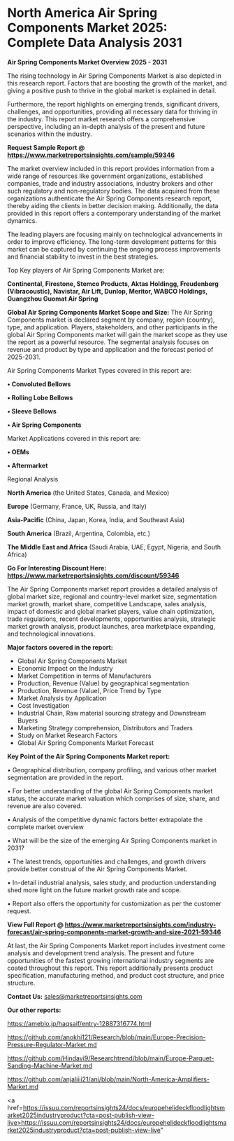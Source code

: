 # North America Air Spring Components Market 2025: Complete Data Analysis 2031

<Strong> Air Spring Components Market Overview 2025 - 2031</strong>

The rising technology in Air Spring Components Market is also depicted in this research report. Factors that are boosting the growth of the market, and giving a positive push to thrive in the global market is explained in detail.

Furthermore, the report highlights on emerging trends, significant drivers, challenges, and opportunities, providing all necessary data for thriving in the industry. This report market research offers a comprehensive perspective, including an in-depth analysis of the present and future scenarios within the industry.

<strong>Request Sample Report @ <a href=https://www.marketreportsinsights.com/sample/59346>https://www.marketreportsinsights.com/sample/59346</a></strong>

The market overview included in this report provides information from a wide range of resources like government organizations, established companies, trade and industry associations, industry brokers and other such regulatory and non-regulatory bodies. The data acquired from these organizations authenticate the Air Spring Components research report, thereby aiding the clients in better decision making. Additionally, the data provided in this report offers a contemporary understanding of the market dynamics.

The leading players are focusing mainly on technological advancements in order to improve efficiency. The long-term development patterns for this market can be captured by continuing the ongoing process improvements and financial stability to invest in the best strategies.

Top Key players of Air Spring Components Market are:

<strong>Continental, Firestone, Stemco Products, Aktas Holdingg, Freudenberg (Vibracoustic), Navistar, Air Lift, Dunlop, Meritor, WABCO Holdings, Guangzhou Guomat Air Spring</strong>

<strong><b>Global Air Spring Components Market Scope and Size:</b></strong>
The Air Spring Components market is declared segment by company, region (country), type, and application. Players, stakeholders, and other participants in the global Air Spring Components market will gain the market scope as they use the report as a powerful resource. The segmental analysis focuses on revenue and product by type and application and the forecast period of 2025-2031.

Air Spring Components Market Types covered in this report are:

<strong>• Convoluted Bellows

• Rolling Lobe Bellows

• Sleeve Bellows

• Air Spring Components</strong>

Market Applications covered in this report are:

<strong>• OEMs

• Aftermarket</strong> 

Regional Analysis

<strong>North America</strong> (the United States, Canada, and Mexico)

<strong>Europe</strong> (Germany, France, UK, Russia, and Italy)

<strong>Asia-Pacific</strong> (China, Japan, Korea, India, and Southeast Asia)

<strong>South America</strong> (Brazil, Argentina, Colombia, etc.)

<strong>The Middle East and Africa</strong> (Saudi Arabia, UAE, Egypt, Nigeria, and South Africa)

<strong>Go For Interesting Discount Here: <a href=https://www.marketreportsinsights.com/discount/59346>https://www.marketreportsinsights.com/discount/59346</a></strong>

The Air Spring Components market report provides a detailed analysis of global market size, regional and country-level market size, segmentation market growth, market share, competitive Landscape, sales analysis, impact of domestic and global market players, value chain optimization, trade regulations, recent developments, opportunities analysis, strategic market growth analysis, product launches, area marketplace expanding, and technological innovations.

<strong><b>Major factors covered in the report:</b></strong>
<ul>
  <li>Global Air Spring Components Market </li>
  <li>Economic Impact on the Industry</li>
  <li>Market Competition in terms of Manufacturers</li>
  <li>Production, Revenue (Value) by geographical segmentation</li>
  <li>Production, Revenue (Value), Price Trend by Type</li>
  <li>Market Analysis by Application</li>
  <li>Cost Investigation</li>
  <li>Industrial Chain, Raw material sourcing strategy and Downstream Buyers</li>
  <li>Marketing Strategy comprehension, Distributors and Traders</li>
  <li>Study on Market Research Factors</li>
  <li>Global Air Spring Components Market Forecast</li>
</ul>

<strong><b>Key Point of the Air Spring Components Market report:</b></strong>

• Geographical distribution, company profiling, and various other market segmentation are provided in the report.

• For better understanding of the global Air Spring Components market status, the accurate market valuation which comprises of size, share, and revenue are also covered.

• Analysis of the competitive dynamic factors better extrapolate the complete market overview

• What will be the size of the emerging Air Spring Components market in 2031?

• The latest trends, opportunities and challenges, and growth drivers provide better construal of the Air Spring Components Market.

• In-detail industrial analysis, sales study, and production understanding shed more light on the future market growth rate and scope.

• Report also offers the opportunity for customization as per the customer request.

<strong><b>View Full Report @ <a href=https://www.marketreportsinsights.com/industry-forecast/air-spring-components-market-growth-and-size-2021-59346>https://www.marketreportsinsights.com/industry-forecast/air-spring-components-market-growth-and-size-2021-59346</a></b></strong>


At last, the Air Spring Components Market report includes investment come analysis and development trend analysis. The present and future opportunities of the fastest growing international industry segments are coated throughout this report. This report additionally presents product specification, manufacturing method, and product cost structure, and price structure.

<strong>Contact Us:</strong>
sales@marketreportsinsights.com

<strong>Our other reports:</strong>

<a href=https://ameblo.jp/haqsaif/entry-12887316774.html>https://ameblo.jp/haqsaif/entry-12887316774.html</a>

<a href=https://github.com/anokhi121/Research/blob/main/Europe-Precision-Pressure-Regulator-Market.md>https://github.com/anokhi121/Research/blob/main/Europe-Precision-Pressure-Regulator-Market.md</a>

<a href=https://github.com/Hindavi9/Researchtrend/blob/main/Europe-Parquet-Sanding-Machine-Market.md>https://github.com/Hindavi9/Researchtrend/blob/main/Europe-Parquet-Sanding-Machine-Market.md</a>

<a href=https://github.com/anjaliiii21/ani/blob/main/North-America-Amplifiers-Market.md>https://github.com/anjaliiii21/ani/blob/main/North-America-Amplifiers-Market.md</a>

<a href=https://issuu.com/reportsinsights24/docs/europehelideckfloodlightsmarket2025industryproduct?cta=post-publish-view-live>https://issuu.com/reportsinsights24/docs/europehelideckfloodlightsmarket2025industryproduct?cta=post-publish-view-live</a>"
